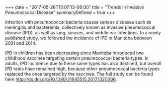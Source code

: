+++
date = "2017-05-26T15:07:13-06:00"
title = "Trends in Invasive Pneumoccocal Disease"
summaryDefined = true
+++

Infection with pneumococcal bacteria causes serious diseases such as meningitis and bacteremia, collectively known as invasive pneumococcal disease (IPD), as well as lung, sinuses, and middle ear infections. In a newly published study, we followed the incidence of IPD in Manitoba between 2001 and 2014.
<!--more-->

IPD in children has been decreasing since Manitoba introduced two childhood vaccines targeting certain pneumococcal bacteria types. In adults, IPD incidence due to these same types has also declined, but overall IPD rates have remained high, because other pneumococcal bacteria types replaced the ones targeted by the vaccines. The full study can be found here <http://dx.doi.org/10.1080/21645515.2017.1320006>.


